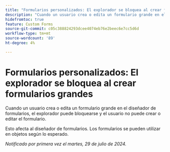 ```yaml
---
title: "Formularios personalizados: El explorador se bloquea al crear formularios grandes"
description: "Cuando un usuario crea o edita un formulario grande en el diseñador de formularios, el explorador puede bloquearse y el usuario no puede crear o editar el formulario."
hidefromtoc: true
feature: Custom Forms
source-git-commit: c05c388824293dcee4074eb76e2beec6e7cc5d6d
workflow-type: tm+mt
source-wordcount: '89'
ht-degree: 4%

---
```



# Formularios personalizados: El explorador se bloquea al crear formularios grandes

Cuando un usuario crea o edita un formulario grande en el diseñador de formularios, el explorador puede bloquearse y el usuario no puede crear o editar el formulario.

Esto afecta al diseñador de formularios. Los formularios se pueden utilizar en objetos según lo esperado.

_Notificado por primera vez el martes, 29 de julio de 2024._
